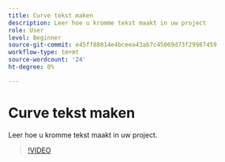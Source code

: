 ```yaml
---
title: Curve tekst maken
description: Leer hoe u kromme tekst maakt in uw project
role: User
level: Beginner
source-git-commit: e45ff88014e4bceea43ab7c45069d73f29987459
workflow-type: tm+mt
source-wordcount: '24'
ht-degree: 0%

---
```


# Curve tekst maken

Leer hoe u kromme tekst maakt in uw project.

>[!VIDEO](https://video.tv.adobe.com/v/3420224?quality=12&learn=on&hidetitle=true)
